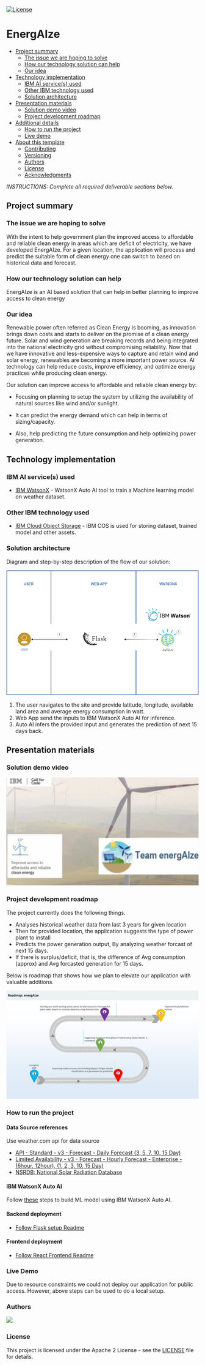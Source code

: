 [![License](https://img.shields.io/badge/License-Apache2-blue.svg)](https://www.apache.org/licenses/LICENSE-2.0)

# EnergAIze

- [Project summary](#project-summary)
  - [The issue we are hoping to solve](#the-issue-we-are-hoping-to-solve)
  - [How our technology solution can help](#how-our-technology-solution-can-help)
  - [Our idea](#our-idea)
- [Technology implementation](#technology-implementation)
  - [IBM AI service(s) used](#ibm-ai-services-used)
  - [Other IBM technology used](#other-ibm-technology-used)
  - [Solution architecture](#solution-architecture)
- [Presentation materials](#presentation-materials)
  - [Solution demo video](#solution-demo-video)
  - [Project development roadmap](#project-development-roadmap)
- [Additional details](#additional-details)
  - [How to run the project](#how-to-run-the-project)
  - [Live demo](#live-demo)
- [About this template](#about-this-template)
  - [Contributing](#contributing)
  - [Versioning](#versioning)
  - [Authors](#authors)
  - [License](#license)
  - [Acknowledgments](#acknowledgments)

_INSTRUCTIONS: Complete all required deliverable sections below._

## Project summary

### The issue we are hoping to solve

With the intent to help government plan the improved access to affordable and reliable clean energy in areas which are deficit of electricity, we have developed EnergAIze. For a given location, the application will process and predict the suitable form of clean energy one can switch to based on historical data and forecast.

### How our technology solution can help

EnergAIze is an AI based solution that can help in better planning to improve access to clean energy

### Our idea

Renewable power often referred as Clean Energy is booming, as innovation brings down costs and starts to deliver on the promise of a clean energy future. Solar and wind generation are breaking records and being integrated into the national electricity grid without compromising reliability.
Now that we have innovative and less-expensive ways to capture and retain wind and solar energy, renewables are becoming a more important power source. 
AI technology can help reduce costs, improve efficiency, and optimize energy practices while producing clean energy.

Our solution can improve access to affordable and reliable clean energy by:

- Focusing on planning to setup the system by utilizing the availability of natural sources like wind and/or sunlight.

- It can predict the energy demand which can help in terms of sizing/capacity.

- Also, help predicting the future consumption and help optimizing power generation.

## Technology implementation

### IBM AI service(s) used

- [IBM WatsonX](https://cloud.ibm.com/watsonx/overview) - WatsonX Auto AI tool to train a Machine learning model on weather dataset.



### Other IBM technology used

- [IBM Cloud Object Storage](https://cloud.ibm.com/docs/cloud-object-storage?topic=cloud-object-storage-getting-started-cloud-object-storage) - IBM COS is used for storing dataset, trained model and other assets.


### Solution architecture

Diagram and step-by-step description of the flow of our solution:

![Video transcription/translaftion app](images/Architecture.png)

1. The user navigates to the site and provide latitude, longitude, available land area and average energy consumption in watt.
2. Web App send the inputs to IBM WatsonX Auto AI for inference.
3. Auto AI infers the provided input and generates the prediction of next 15 days back.

## Presentation materials

### Solution demo video

[![Watch the video](images/thumbnail.jpg)](https://youtu.be/kTFXs7nCoqY?si=dW0KElnOyQiHQcab)

### Project development roadmap

The project currently does the following things.

- Analyses historical weather data from last 3 years for given location
- Then for provided location, the application suggests the type of power plant to install
- Predicts the power generation output, By analyzing weather forcast of next 15 days.
- If there is surplus/deficit, that is, the difference of Avg consumption (approx) and Avg forcasted generation for 15 days.

Below is roadmap that shows how we plan to elevate our application with valuable additions.

![Roadmap](./images/energAIze-Roadmap.png)

### How to run the project

#### Data Source references
Use weather.com api for data source 
- [API - Standard - v3 - Forecast - Daily Forecast (3, 5, 7, 10, 15 Day)
](https://docs.google.com/document/d/1HiGun-m_NneSjmZGwDDEoG0gL9aKd1jaN0YC4jP6Eqs/edit)
- [Limited Availability - v3 - Forecast - Hourly Forecast - Enterprise - (6hour, 12hour), (1, 2, 3, 10, 15 Day)
](https://docs.google.com/document/d/1RY44O8ujbIA_tjlC4vYKHKzwSwEmNxuGw5sEJ9dYjG4/edit)
- [NSRDB: National Solar Radiation Database
](https://nsrdb.nrel.gov/data-viewer)

#### IBM WatsonX Auto AI
Follow [these](https://www.ibm.com/docs/en/cloud-paks/cp-data/4.7.x?topic=autoai-building-experiment) steps to build ML model using IBM WatsonX Auto AI.

#### Backend deployment
- [Follow Flask setup Readme](/Python-backend/Readme.md)

#### Frontend deployment
- [Follow React Frontend Readme](/Frontend/Readme.md)

### Live Demo
Due to resource constraints we could not deploy our application for public access. However, above steps can be used to do a local setup.
 

### Authors

<a href="https://github.com/EnergAIze/EnergAIze/graphs/contributors">
  <img src="https://contributors-img.web.app/image?repo=EnergAIze/EnergAIze" />
</a>



### License

This project is licensed under the Apache 2 License - see the [LICENSE](LICENSE) file for details.
